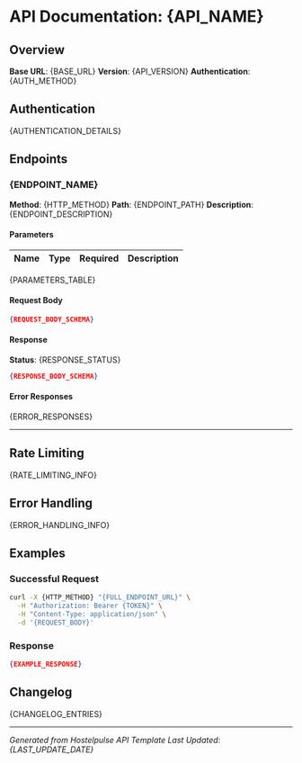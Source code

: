 # API Documentation: {API_NAME}

## Overview
**Base URL**: {BASE_URL}
**Version**: {API_VERSION}
**Authentication**: {AUTH_METHOD}

## Authentication
{AUTHENTICATION_DETAILS}

## Endpoints

### {ENDPOINT_NAME}
**Method**: {HTTP_METHOD}
**Path**: {ENDPOINT_PATH}
**Description**: {ENDPOINT_DESCRIPTION}

#### Parameters
| Name | Type | Required | Description |
|------|------|----------|-------------|
{PARAMETERS_TABLE}

#### Request Body
```json
{REQUEST_BODY_SCHEMA}
```

#### Response
**Status**: {RESPONSE_STATUS}
```json
{RESPONSE_BODY_SCHEMA}
```

#### Error Responses
{ERROR_RESPONSES}

---

## Rate Limiting
{RATE_LIMITING_INFO}

## Error Handling
{ERROR_HANDLING_INFO}

## Examples

### Successful Request
```bash
curl -X {HTTP_METHOD} "{FULL_ENDPOINT_URL}" \
  -H "Authorization: Bearer {TOKEN}" \
  -H "Content-Type: application/json" \
  -d '{REQUEST_BODY}'
```

### Response
```json
{EXAMPLE_RESPONSE}
```

## Changelog
{CHANGELOG_ENTRIES}

---
*Generated from Hostelpulse API Template*
*Last Updated: {LAST_UPDATE_DATE}*